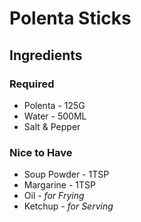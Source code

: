 # Polenta Sticks
## Ingredients
### Required
* Polenta - 125G
* Water - 500ML
* Salt & Pepper
### Nice to Have
* Soup Powder - 1TSP
* Margarine - 1TSP
* Oil - *for Frying*
* Ketchup - *for Serving*
